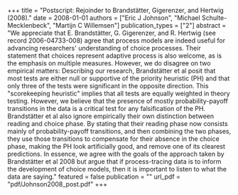 +++
title = "Postscript: Rejoinder to Brandstätter, Gigerenzer, and Hertwig (2008)."
date = 2008-01-01
authors = ["Eric J Johnson", "Michael Schulte-Mecklenbeck", "Martijn C Willemsen"]
publication_types = ["2"]
abstract = "We appreciate that E. Brandstätter, G. Gigerenzer, and R. Hertwig (see record 2006-04733-008) agree that process models are indeed useful for advancing researchers' understanding of choice processes. Their statement that choices represent adaptive process is also welcome, as is the emphasis on multiple measures. However, we do disagree on two empirical matters: Describing our research, Brandstätter et al posit that most tests are either null or supportive of the priority heuristic (PH) and that only three of the tests were significant in the opposite direction. This "scorekeeping heuristic" implies that all tests are equally weighted in theory testing. However, we believe that the presence of mostly probability-payoff transitions in the data is a critical test for any falsification of the PH. Brandstätter et al also ignore empirically their own distinction between reading and choice phase. By stating that their reading phase now consists mainly of probability-payoff transitions, and then combining the two phases, they use those transitions to compensate for their absence in the choice phase, making the PH look artificially good, and remove one of its clearest predictions. In essence, we agree with the goals of the approach taken by Brandstätter et al 2008 but argue that if process-tracing data is to inform the development of choice models, then it is important to listen to what the data are saying."
featured = false
publication = ""
url_pdf = "pdf/Johnson2008_post.pdf"
+++


